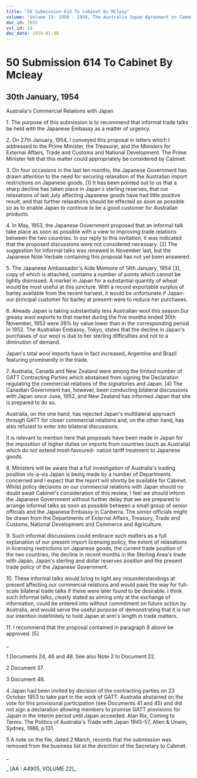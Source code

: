 ```yaml
---
title: "50 Submission 614 To Cabinet By Mcleay"
volume: "Volume 19: 1950 - 1959, The Australia Japan Agreement on Commerce"
doc_id: 7655
vol_id: 19
doc_date: 1954-01-30
---
```


# 50 Submission 614 To Cabinet By Mcleay

## 30th January, 1954

Australia's Commercial Relations with Japan

1\. The purpose of this submission is to recommend that informal trade talks be held with the Japanese Embassy as a matter of urgency.

2\. On 27th January, 1954, I conveyed this proposal in letters which I addressed to the Prime Minister, the Treasurer, and the Ministers for External Affairs, Trade and Customs and National Development. The Prime Minister felt that this matter could appropriately be considered by Cabinet.

3\. On four occasions in the last ten months, the Japanese Government has drawn attention to the need for securing relaxation of the Australian import restrictions on Japanese goods. [1] It has been pointed out to us that a sharp decline has taken place in Japan's sterling reserves, that our relaxations of last July affecting Japanese goods have had little positive result, and that further relaxations should be effected as soon as possible so as to enable Japan to continue to be a good customer for Australian products.

4\. In May, 1953, the Japanese Government proposed that an informal talk take place as soon as possible with a view to improving trade relations between the two countries. In our reply to this invitation, it was indicated that the proposed discussions were not considered necessary. [2] The suggestion for informal talks was renewed in November last, but the Japanese Note Verbale containing this proposal has not yet been answered.

5\. The Japanese Ambassador's Aide Memoire of 14th January, 1954 [3], copy of which is attached, contains a number of points which cannot be lightly dismissed. A market in Japan for a substantial quantity of wheat would be most useful at this juncture. With a record exportable surplus of barley available from the recent harvest, it would be unfortunate if Japan-our principal customer for barley at present-were to reduce her purchases.

6\. Already Japan is taking substantially less Australian wool this season.0ur greasy wool exports to that market during the five months ended 30th November, 1953 were 38% by value lower than in the corresponding period in 1952. The Australian Embassy, Tokyo, states that the decline in Japan's purchases of our wool is due to her sterling difficulties and not to a diminution of demand.

Japan's total wool imports have in fact increased, Argentine and Brazil featuring prominently in the trade.

7\. Australia, Canada and New Zealand were among the limited number of GATT Contracting Parties which abstained from signing the Declaration regulating the commercial relations of the signatories and Japan. [4] The Canadian Government has, however, been conducting bilateral discussions with Japan since June, 1952, and New Zealand has informed Japan that she is prepared to do so.

Australia, on the one hand, has rejected Japan's multilateral approach through GATT for closer commercial relations and, on the other hand, has also refused to enter into bilateral discussions.

It is relevant to mention here that proposals have been made in Japan for the imposition of higher duties on imports from countries (such as Australia) which do not extend most-favoured- nation tariff treatment to Japanese goods.

8\. Ministers will be aware that a full investigation of Australia's trading position vis-a-vis Japan is being made by a number of Departments concerned and I expect that the report will shortly be available for Cabinet. Whilst policy decisions on our commercial relations with Japan should no doubt await Cabinet's consideration of this review, I feel we should inform the Japanese Government without further delay that we are prepared to arrange informal talks as soon as possible between a small group of senior officials and the Japanese Embassy in Canberra. The senior officials might be drawn from the Departments of External Affairs, Treasury, Trade and Customs, National Development and Commerce and Agriculture.

9\. Such informal discussions could embrace such matters as a full explanation of our present import licensing policy, the extent of relaxations in licensing restrictions on Japanese goods, the current trade position of the two countries, the decline in recent months in the Sterling Area's trade with Japan, Japan's sterling and dollar reserves position and the present trade policy of the Japanese Government.

10\. These informal talks would bring to light any misunderstandings at present affecting our commercial relations and would pave the way for full-scale bilateral trade talks if these were later found to be desirable. I think such informal talks, clearly stated as aiming only at the exchange of information, could be entered into without commitment on future action by Australia, and would serve the useful purpose of demonstrating that it is not our intention indefinitely to hold Japan at arm's length in trade matters.

11\. I recommend that the proposal contained in paragraph 8 above be approved. [5]

_

1 Documents 24, 46 and 48. See also Note 2 to Document 22.

2 Document 37.

3 Document 48.

4 Japan had been invited by decision of the contracting parties on 23 October 1953 to take part in the work of GATT. Australia abstained on the vote for this provisional participation (see Documents 41 and 45) and did not sign a declaration allowing members to promise GATT provisions for Japan in the interim period until Japan acceeded. Alan Rix, Coming to Terms: The Politics of Australia's Trade with Japan 1945-57, Allen &amp; Unwin, Sydney, 1986, p.131.

5 A note on the file, dated 2 March, records that the submission was removed from the business list at the direction of the Secretary to Cabinet.

_

_ [AA : A4905, VOLUME 22]_
